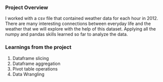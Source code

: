 ### Project Overview

 I worked with a csv file that contained weather data for each hour in 2012. There are many interesting connections between everyday life and the weather that we will explore with the help of this dataset. Applying all the numpy and pandas skills learned so far to analyze the data.


### Learnings from the project

 1. Dataframe slicing
2. Dataframe aggregation
3. Pivot table operations
4. Data Wrangling


